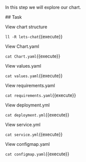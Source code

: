 In this step we will explore our chart.

## Task

View chart structure

`ll -R lets-chat`{{execute}}

View Chart.yaml

`cat Chart.yaml`{{execute}}

View values.yaml

`cat values.yaml`{{execute}}

View requirements.yaml

`cat requirements.yaml`{{execute}}

View deployment.yml

`cat deployment.yml`{{execute}}

View service.yml

`cat service.yml`{{execute}}

View configmap.yaml

`cat configmap.yaml`{{execute}}
